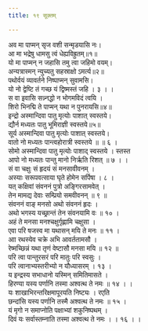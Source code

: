 ```yaml
---
title: १९ सूक्तम्

---
```

अव मा पाप्मन् सृज वशी सन्मृडयासि नः।  
आ मा भद्रेषु धामसु त्वं धेह्यविह्रुतम्॥१॥  
यो मा पाप्मन् न जहासि तमु त्वा जहिमो वयम्।  
अन्यत्रास्मन् न्युच्यतु सहस्राक्षो ऽमर्त्य॥२॥  
पथोर्वयं व्यावर्तने निष्पाप्मन् सुवामसि।  
यो नो द्वेष्टि तं गच्छ यं द्विष्मस्तं जहि । ३ । ।  
स वा इवासि सन्न्नद्धो न भोगमविदं त्वयि ।  
शिरो भिनद्मि ते पाप्मन् यथा न पुनरायसि॥४॥  
इन्द्रो अस्मान्दिवा पातु मृत्योः पाशात् स्वस्तये।  
द्यौर्न मध्यतः पातु भूमिराज्ञी स्वस्तये॥५॥  
सूर्य अस्मान्दिवा पातु मृत्योः पाशात् स्वस्तये।  
वातो नो मध्यतः पान्त्वहोरात्री स्वस्तये ॥ ॥ ६ ।  
सोमो अस्मान्दिवा पातु मृत्योः पाशाद् स्वस्तये । स्तस्त  
आपो नो मध्यतः पान्तु मानो निर्ऋति रिशत् ॥ ७ । ।  
सं वा चक्षुः सं हृदयं सं मनसावीवनम् ।  
अस्याः सरूपवत्साया घृते होमेन सर्पिषा । ८ ।  
यत् कक्षिवां संवननं पुत्रो अङ्गिरसामवेत् ।  
तेन मामद्य देवाः सम्प्रियो समवीवनन् ॥ ९ ॥  
संवननं वाङ् मनसो अथो संवननं हृदः ।  
अथो भगस्य यच्छ्रान्तं तेन संवनयामि वः ॥ १० ।  
अहं ते मनसा मनश्चक्षुर्गृह्णामि चक्षुसा ।  
एवा परि षजस्व मा यथासन् मयि ते मनः ॥ ११ ।  
आा रथस्येव चक्रे अभि आवर्ततामसौ ।  
रेष्मच्छिन्नं यथा तृणं वेष्टासौ मनसा मयि ॥ १२ ॥  
परि त्वा पान्तुरसरं परि मातुः परि स्वसुः ।  
परि त्वानाभ्यस्तरीभ्यो न यौध्यासरम् । १३ ।  
य इन्द्रस्य सभाधानो यस्मिन् समितिमासते ।  
हिरण्या यस्य पर्णानि तस्मा अश्वत्थ ते नमः ॥ १४ । ।  
यः शाखाभिरन्तरिक्षमापूरयति निष्ट्यः । रएति  
छन्दांसि यस्य पर्णानि तस्मै अश्वत्थ ते नमः ॥ १५ ।  
यं मृगो न समाप्नोति पक्षाभ्यां शकुनिष्पथम् ।  
दिवं यः सर्वास्तम्नाति तस्मा अश्वत्थ ते नमः । । १६ । ।  